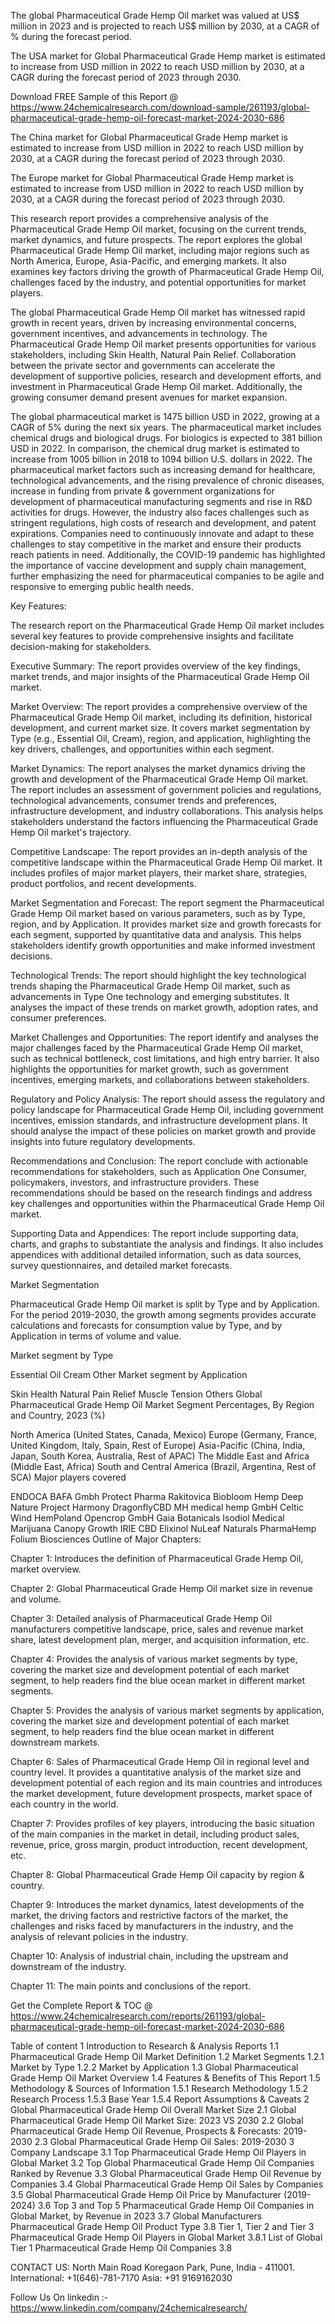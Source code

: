 The global Pharmaceutical Grade Hemp Oil market was valued at US$ million in 2023 and is projected to reach US$ million by 2030, at a CAGR of % during the forecast period.

The USA market for Global Pharmaceutical Grade Hemp  market is estimated to increase from USD million in 2022 to reach USD million by 2030, at a CAGR during the forecast period of 2023 through 2030.

Download FREE Sample of this Report @ https://www.24chemicalresearch.com/download-sample/261193/global-pharmaceutical-grade-hemp-oil-forecast-market-2024-2030-686

The China market for Global Pharmaceutical Grade Hemp market is estimated to increase from USD million in 2022 to reach USD million by 2030, at a CAGR during the forecast period of 2023 through 2030.

The Europe market for Global Pharmaceutical Grade Hemp market is estimated to increase from USD million in 2022 to reach USD million by 2030, at a CAGR during the forecast period of 2023 through 2030.

This research report provides a comprehensive analysis of the Pharmaceutical Grade Hemp Oil market, focusing on the current trends, market dynamics, and future prospects. The report explores the global Pharmaceutical Grade Hemp Oil market, including major regions such as North America, Europe, Asia-Pacific, and emerging markets. It also examines key factors driving the growth of Pharmaceutical Grade Hemp Oil, challenges faced by the industry, and potential opportunities for market players.

The global Pharmaceutical Grade Hemp Oil market has witnessed rapid growth in recent years, driven by increasing environmental concerns, government incentives, and advancements in technology. The Pharmaceutical Grade Hemp Oil market presents opportunities for various stakeholders, including Skin Health, Natural Pain Relief. Collaboration between the private sector and governments can accelerate the development of supportive policies, research and development efforts, and investment in Pharmaceutical Grade Hemp Oil market. Additionally, the growing consumer demand present avenues for market expansion.

The global pharmaceutical market is 1475 billion USD in 2022, growing at a CAGR of 5% during the next six years. The pharmaceutical market includes chemical drugs and biological drugs. For biologics is expected to 381 billion USD in 2022. In comparison, the chemical drug market is estimated to increase from 1005 billion in 2018 to 1094 billion U.S. dollars in 2022. The pharmaceutical market factors such as increasing demand for healthcare, technological advancements, and the rising prevalence of chronic diseases, increase in funding from private & government organizations for development of pharmaceutical manufacturing segments and rise in R&D activities for drugs. However, the industry also faces challenges such as stringent regulations, high costs of research and development, and patent expirations. Companies need to continuously innovate and adapt to these challenges to stay competitive in the market and ensure their products reach patients in need. Additionally, the COVID-19 pandemic has highlighted the importance of vaccine development and supply chain management, further emphasizing the need for pharmaceutical companies to be agile and responsive to emerging public health needs.

Key Features:

The research report on the Pharmaceutical Grade Hemp Oil market includes several key features to provide comprehensive insights and facilitate decision-making for stakeholders.

Executive Summary: The report provides overview of the key findings, market trends, and major insights of the Pharmaceutical Grade Hemp Oil market.

Market Overview: The report provides a comprehensive overview of the Pharmaceutical Grade Hemp Oil market, including its definition, historical development, and current market size. It covers market segmentation by Type (e.g., Essential Oil, Cream), region, and application, highlighting the key drivers, challenges, and opportunities within each segment.

Market Dynamics: The report analyses the market dynamics driving the growth and development of the Pharmaceutical Grade Hemp Oil market. The report includes an assessment of government policies and regulations, technological advancements, consumer trends and preferences, infrastructure development, and industry collaborations. This analysis helps stakeholders understand the factors influencing the Pharmaceutical Grade Hemp Oil market's trajectory.

Competitive Landscape: The report provides an in-depth analysis of the competitive landscape within the Pharmaceutical Grade Hemp Oil market. It includes profiles of major market players, their market share, strategies, product portfolios, and recent developments.

Market Segmentation and Forecast: The report segment the Pharmaceutical Grade Hemp Oil market based on various parameters, such as by Type, region, and by Application. It provides market size and growth forecasts for each segment, supported by quantitative data and analysis. This helps stakeholders identify growth opportunities and make informed investment decisions.

Technological Trends: The report should highlight the key technological trends shaping the Pharmaceutical Grade Hemp Oil market, such as advancements in Type One technology and emerging substitutes. It analyses the impact of these trends on market growth, adoption rates, and consumer preferences.

Market Challenges and Opportunities: The report identify and analyses the major challenges faced by the Pharmaceutical Grade Hemp Oil market, such as technical bottleneck, cost limitations, and high entry barrier. It also highlights the opportunities for market growth, such as government incentives, emerging markets, and collaborations between stakeholders.

Regulatory and Policy Analysis: The report should assess the regulatory and policy landscape for Pharmaceutical Grade Hemp Oil, including government incentives, emission standards, and infrastructure development plans. It should analyse the impact of these policies on market growth and provide insights into future regulatory developments.

Recommendations and Conclusion: The report conclude with actionable recommendations for stakeholders, such as Application One Consumer, policymakers, investors, and infrastructure providers. These recommendations should be based on the research findings and address key challenges and opportunities within the Pharmaceutical Grade Hemp Oil market.

Supporting Data and Appendices: The report include supporting data, charts, and graphs to substantiate the analysis and findings. It also includes appendices with additional detailed information, such as data sources, survey questionnaires, and detailed market forecasts.

Market Segmentation

Pharmaceutical Grade Hemp Oil market is split by Type and by Application. For the period 2019-2030, the growth among segments provides accurate calculations and forecasts for consumption value by Type, and by Application in terms of volume and value.

Market segment by Type

Essential Oil
Cream
Other
Market segment by Application

Skin Health
Natural Pain Relief
Muscle Tension
Others
Global Pharmaceutical Grade Hemp Oil Market Segment Percentages, By Region and Country, 2023 (%)

North America (United States, Canada, Mexico)
Europe (Germany, France, United Kingdom, Italy, Spain, Rest of Europe)
Asia-Pacific (China, India, Japan, South Korea, Australia, Rest of APAC)
The Middle East and Africa (Middle East, Africa)
South and Central America (Brazil, Argentina, Rest of SCA)
Major players covered

ENDOCA
BAFA Gmbh
Protect Pharma Rakitovica
Biobloom Hemp
Deep Nature Project
Harmony
DragonflyCBD
MH medical hemp GmbH
Celtic Wind
HemPoland
Opencrop GmbH
Gaia Botanicals
Isodiol
Medical Marijuana
Canopy Growth
IRIE CBD
Elixinol
NuLeaf Naturals
PharmaHemp
Folium Biosciences
Outline of Major Chapters:

Chapter 1: Introduces the definition of Pharmaceutical Grade Hemp Oil, market overview.

Chapter 2: Global Pharmaceutical Grade Hemp Oil market size in revenue and volume.

Chapter 3: Detailed analysis of Pharmaceutical Grade Hemp Oil manufacturers competitive landscape, price, sales and revenue market share, latest development plan, merger, and acquisition information, etc.

Chapter 4: Provides the analysis of various market segments by type, covering the market size and development potential of each market segment, to help readers find the blue ocean market in different market segments.

Chapter 5: Provides the analysis of various market segments by application, covering the market size and development potential of each market segment, to help readers find the blue ocean market in different downstream markets.

Chapter 6: Sales of Pharmaceutical Grade Hemp Oil in regional level and country level. It provides a quantitative analysis of the market size and development potential of each region and its main countries and introduces the market development, future development prospects, market space of each country in the world.

Chapter 7: Provides profiles of key players, introducing the basic situation of the main companies in the market in detail, including product sales, revenue, price, gross margin, product introduction, recent development, etc.

Chapter 8: Global Pharmaceutical Grade Hemp Oil capacity by region & country.

Chapter 9: Introduces the market dynamics, latest developments of the market, the driving factors and restrictive factors of the market, the challenges and risks faced by manufacturers in the industry, and the analysis of relevant policies in the industry.

Chapter 10: Analysis of industrial chain, including the upstream and downstream of the industry.

Chapter 11: The main points and conclusions of the report.

Get the Complete Report & TOC @ https://www.24chemicalresearch.com/reports/261193/global-pharmaceutical-grade-hemp-oil-forecast-market-2024-2030-686

Table of content
1 Introduction to Research & Analysis Reports
1.1 Pharmaceutical Grade Hemp Oil Market Definition
1.2 Market Segments
1.2.1 Market by Type
1.2.2 Market by Application
1.3 Global Pharmaceutical Grade Hemp Oil Market Overview
1.4 Features & Benefits of This Report
1.5 Methodology & Sources of Information
1.5.1 Research Methodology
1.5.2 Research Process
1.5.3 Base Year
1.5.4 Report Assumptions & Caveats
2 Global Pharmaceutical Grade Hemp Oil Overall Market Size
2.1 Global Pharmaceutical Grade Hemp Oil Market Size: 2023 VS 2030
2.2 Global Pharmaceutical Grade Hemp Oil Revenue, Prospects & Forecasts: 2019-2030
2.3 Global Pharmaceutical Grade Hemp Oil Sales: 2019-2030
3 Company Landscape
3.1 Top Pharmaceutical Grade Hemp Oil Players in Global Market
3.2 Top Global Pharmaceutical Grade Hemp Oil Companies Ranked by Revenue
3.3 Global Pharmaceutical Grade Hemp Oil Revenue by Companies
3.4 Global Pharmaceutical Grade Hemp Oil Sales by Companies
3.5 Global Pharmaceutical Grade Hemp Oil Price by Manufacturer (2019-2024)
3.6 Top 3 and Top 5 Pharmaceutical Grade Hemp Oil Companies in Global Market, by Revenue in 2023
3.7 Global Manufacturers Pharmaceutical Grade Hemp Oil Product Type
3.8 Tier 1, Tier 2 and Tier 3 Pharmaceutical Grade Hemp Oil Players in Global Market
3.8.1 List of Global Tier 1 Pharmaceutical Grade Hemp Oil Companies
3.8

CONTACT US:
North Main Road Koregaon Park, Pune, India - 411001.
International: +1(646)-781-7170
Asia: +91 9169162030

Follow Us On linkedin :- https://www.linkedin.com/company/24chemicalresearch/
